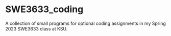 # SWE3633_coding
A collection of small programs for optional coding assignments in my Spring 2023 SWE3633 class at KSU.
